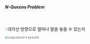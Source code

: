 <br>

<br>

##### N-Queens Problem

<br>

: 대각선 방향으로 얼마나 말을 놓을 수 있는지 



<img src="%E1%84%89%E1%85%B3%E1%84%8F%E1%85%B3%E1%84%85%E1%85%B5%E1%86%AB%E1%84%89%E1%85%A3%E1%86%BA%202021-07-11%20%E1%84%8B%E1%85%A9%E1%84%92%E1%85%AE%208.37.51.png" alt="스크린샷 2021-07-11 오후 8.37.51" style="zoom:50%;" />

